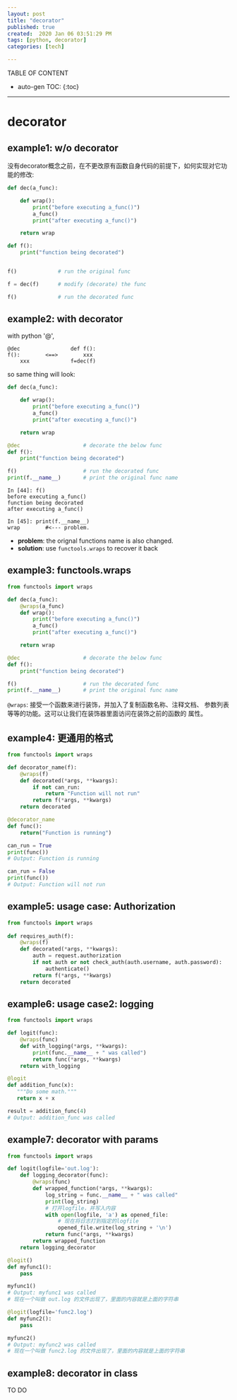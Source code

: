 ```yaml
---
layout: post
title: "decorator"
published: true
created:  2020 Jan 06 03:51:29 PM
tags: [python, decorator]
categories: [tech]

---
```


TABLE OF CONTENT

* auto-gen TOC:
{:toc}

- - -

# decorator

## example1: w/o decorator

没有decorator概念之前，在不更改原有函数自身代码的前提下，如何实现对它功能的修改:

```python
def dec(a_func):

    def wrap():
        print("before executing a_func()")
        a_func()
        print("after executing a_func()")

    return wrap

def f():
    print("function being decorated")


f()             # run the original func

f = dec(f)      # modify (decorate) the func

f()             # run the decorated func
```

## example2: with decorator

with python '@', 

    @dec                def f():
    f():        <==>        xxx
        xxx             f=dec(f)

so same thing will look:


```python
def dec(a_func):

    def wrap():
        print("before executing a_func()")
        a_func()
        print("after executing a_func()")

    return wrap

@dec                    # decorate the below func
def f():
    print("function being decorated")

f()                     # run the decorated func
print(f.__name__)       # print the original func name
```

    In [44]: f()
    before executing a_func()
    function being decorated
    after executing a_func()

    In [45]: print(f.__name__)
    wrap        #<--- problem.

* **problem**: the orignal functions name is also changed.
* **solution**: use `functools.wraps` to recover it back

## example3: functools.wraps

```python
from functools import wraps

def dec(a_func):
    @wraps(a_func)
    def wrap():
        print("before executing a_func()")
        a_func()
        print("after executing a_func()")

    return wrap

@dec                    # decorate the below func
def f():
    print("function being decorated")

f()                     # run the decorated func
print(f.__name__)       # print the original func name
```

`@wraps`: 接受一个函数来进行装饰，并加入了复制函数名称、注释文档、
参数列表等等的功能。这可以让我们在装饰器里面访问在装饰之前的函数的
属性。

## example4: 更通用的格式

```python
from functools import wraps

def decorator_name(f):
    @wraps(f)
    def decorated(*args, **kwargs):
        if not can_run:
            return "Function will not run"
        return f(*args, **kwargs)
    return decorated

@decorator_name
def func():
    return("Function is running")

can_run = True
print(func())
# Output: Function is running

can_run = False
print(func())
# Output: Function will not run
```


## example5: usage case: Authorization

```python
from functools import wraps
 
def requires_auth(f):
    @wraps(f)
    def decorated(*args, **kwargs):
        auth = request.authorization
        if not auth or not check_auth(auth.username, auth.password):
            authenticate()
        return f(*args, **kwargs)
    return decorated
```


## example6: usage case2: logging

```python
from functools import wraps

def logit(func):
    @wraps(func)
    def with_logging(*args, **kwargs):
        print(func.__name__ + " was called")
        return func(*args, **kwargs)
    return with_logging

@logit
def addition_func(x):
   """Do some math."""
   return x + x

result = addition_func(4)
# Output: addition_func was called
```


## example7: decorator with params

```python
from functools import wraps

def logit(logfile='out.log'):
    def logging_decorator(func):
        @wraps(func)
        def wrapped_function(*args, **kwargs):
            log_string = func.__name__ + " was called"
            print(log_string)
            # 打开logfile，并写入内容
            with open(logfile, 'a') as opened_file:
                # 现在将日志打到指定的logfile
                opened_file.write(log_string + '\n')
            return func(*args, **kwargs)
        return wrapped_function
    return logging_decorator

@logit()
def myfunc1():
    pass

myfunc1()
# Output: myfunc1 was called
# 现在一个叫做 out.log 的文件出现了，里面的内容就是上面的字符串

@logit(logfile='func2.log')
def myfunc2():
    pass

myfunc2()
# Output: myfunc2 was called
# 现在一个叫做 func2.log 的文件出现了，里面的内容就是上面的字符串
```


## example8: decorator in class

TO DO
